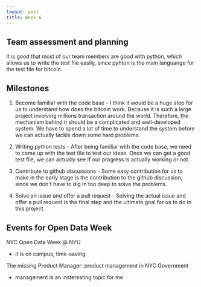 ```yaml
---
layout: post
title: Week 6
---
```


## Team assessment and planning
It is good that most of our team members are good with python, which allows us to write the test file easily, since pyhton is the main languange for the test file for bitcoin. 

## Milestones
1. Become familiar with the code base - I think it would be a huge step for us to understand how does the bitcoin work. Because it is such a large project involving millions transaction around the world. Therefore, the mechanism behind it should be a complicated and well-developed system. We have to spend a lot of time to understand the system before we can actually tackle down some hard problems. 

2. Writing python tests - After being familiar with the code base, we need to come up with the test file to test our ideas. Once we can get a good test file, we can actually see if our progress is actually working or not. 

3. Contribute to github discussions - Some easy contribution for us to make in the early stage is the contribution to the github discussion, since we don't have to dig in too deep to solve the problems. 

4. Solve an issue and offer a pull request - Solving the actual issue and offer a pull request is the final step and the ultimate goal for us to do in this project. 

## Events for Open Data Week 
NYC Open Data Week @ NYU
- it is on campus, time-saving

The missing Product Manager: product management in NYC Government
- management is an insteresting topic for me 

